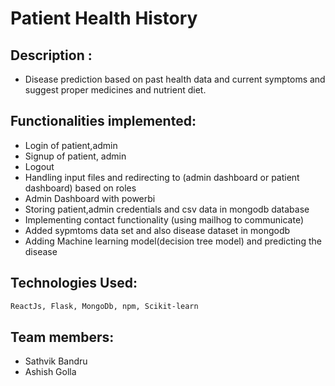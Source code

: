 # Patient Health History
## Description : 
- Disease prediction based on past health data and current symptoms and suggest proper medicines and nutrient diet.
## Functionalities implemented:
- Login of patient,admin 
- Signup of patient, admin
- Logout 
- Handling input files and redirecting to (admin dashboard or patient dashboard) based on roles
- Admin Dashboard with powerbi
- Storing patient,admin credentials and csv data in mongodb database
- Implementing contact functionality (using mailhog to communicate)
- Added sypmtoms data set and also disease dataset in mongodb 
- Adding Machine learning model(decision tree model) and predicting the disease
## Technologies Used: 
```bash
ReactJs, Flask, MongoDb, npm, Scikit-learn
```
## Team members:
- Sathvik Bandru
- Ashish Golla

